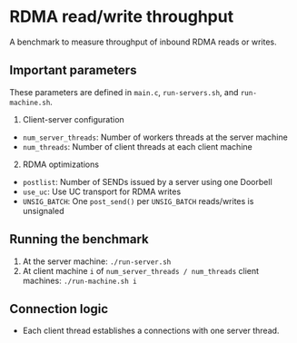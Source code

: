 # RDMA read/write throughput
A benchmark to measure throughput of inbound RDMA reads or writes.

## Important parameters
These parameters are defined in `main.c`, `run-servers.sh`, and `run-machine.sh`.

1. Client-server configuration
  * `num_server_threads`: Number of workers threads at the server machine
  * `num_threads`: Number of client threads at each client machine
2. RDMA optimizations
  * `postlist`: Number of SENDs issued by a server using one Doorbell
  * `use_uc`: Use UC transport for RDMA writes
  * `UNSIG_BATCH`: One `post_send()` per `UNSIG_BATCH` reads/writes is unsignaled

## Running the benchmark
1. At the server machine: `./run-server.sh`
2. At client machine `i` of `num_server_threads / num_threads` client machines:
   `./run-machine.sh i`

## Connection logic
 * Each client thread establishes a connections with one server thread.
